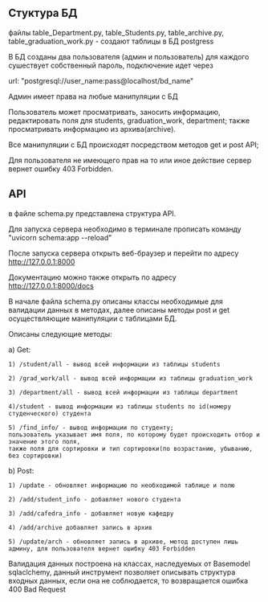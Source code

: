 ## Стуктура БД
файлы table_Department.py, table_Students.py, table_archive.py, table_graduation_work.py - создают таблицы в БД postgress

В БД созданы два пользователя (админ и пользователь) для каждого сушествует собственный пароль,
подключение идет через

url: "postgresql://user_name:pass@localhost/bd_name"

Админ имеет права на любые манипуляции с БД

Пользователь может просматривать, заносить информацию, редактировать поля для students, graduation_work, department;
также просматривать информацию из архива(archive).

Все манипуляции с БД происходят посредством методов get и post API;

Для пользователя не имеющего прав на то или иное действие сервер вернет ошибку 403 Forbidden.

## API
в файле schema.py представлена структура API.

Для запуска сервера необходимо в терминале прописать команду "uvicorn schema:app --reload"

После запуска сервера открыть веб-браузер и перейти по адресу http://127.0.0.1:8000

Документацию можно также открыть по адресу http://127.0.0.1:8000/docs

В начале файла schema.py описаны классы необходимые для валидации данных в методах, далее описаны методы post и get осуществляющие манипуляции с таблицами БД.

Описаны следующие методы:

a) Get:

    1) /student/all - вывод всей информации из таблицы students
    
    2) /grad_work/all - вывод всей информации из таблицы graduation_work
    
    3) /department/all - вывод всей информации из таблицы department
    
    4)/student - вывод информации из таблицы students по id(номеру студенческого) студента
    
    5) /find_info/ - вывод информации по студенту;
    пользователь указывает имя поля, по которому будет происходить отбор и значение этого поля,
    также поля для сортировки и тип сортировки(по возрастанию, убыванию, без сортировки)
b) Post:

    1) /update - обновляет информацию по необходимой таблице и полю
    
    2) /add/student_info - добавляет нового студента
    
    3) /add/cafedra_info - добавляет новую кафедру
    
    4) /add/archive добавляет запись в архив
    
    5) /update/arch - обновляет запись в архиве, метод доступен лишь админу, для пользователя вернет ошибку 403 Forbidden

Валидация данных построена на классах, наследуемых от Basemodel sqlaclchemy, данный инструмент позволяет описывать структура входных данных, если она не соблюдается, то возвращается ошибка 400 Bad Request
    
